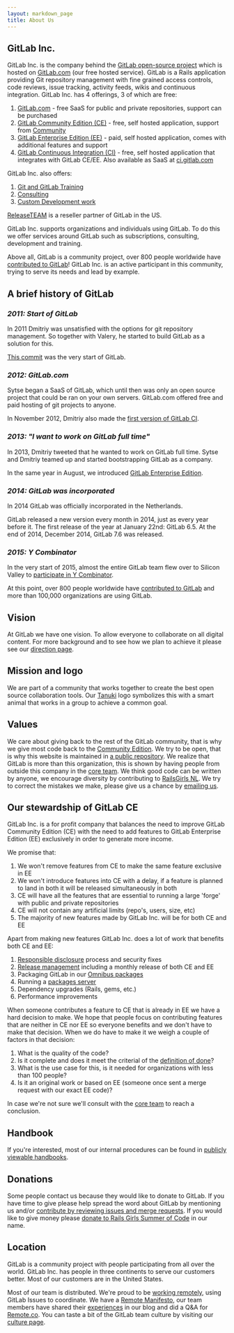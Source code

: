 ```yaml
---
layout: markdown_page
title: About Us
---
```


## GitLab Inc.

GitLab Inc. is the company behind the [GitLab open-source project](https://gitlab.com/gitlab-org/gitlab-ce/)
which is hosted on [GitLab.com](https://gitlab.com) (our free hosted service).
GitLab is a Rails application providing Git repository management with fine grained
access controls, code reviews, issue tracking, activity feeds, wikis and continuous integration.
GitLab Inc. has 4 offerings, 3 of which are free:

1. [GitLab.com](https://about.gitlab.com/gitlab-com/) - free SaaS for public and private repositories, support can be purchased
1. [GitLab Community Edition (CE)](https://about.gitlab.com/features/#community) - free, self hosted application, support from [Community](https://about.gitlab.com/getting-help/)
1. [GitLab Enterprise Edition (EE)](https://about.gitlab.com/pricing/) - paid, self hosted application, comes with additional features and support
1. [GitLab Continuous Integration (CI)](https://about.gitlab.com/gitlab-ci/) - free, self hosted application that integrates with GitLab CE/EE. Also available as SaaS at [ci.gitlab.com](https://ci.gitlab.com)

GitLab Inc. also offers:

1. [Git and GitLab Training](https://about.gitlab.com/training/)
1. [Consulting](https://about.gitlab.com/consultancy/)
1. [Custom Development work](https://about.gitlab.com/development/)

[ReleaseTEAM](http://www.releaseteam.com) is a reseller partner of GitLab in the US.

GitLab Inc. supports organizations and individuals using GitLab.
To do this we offer services around GitLab such as subscriptions, consulting, development and training.

Above all, GitLab is a community project, over 800 people worldwide have [contributed to GitLab]!
GitLab Inc. is an active participant in this community, trying to serve its needs and lead by example.

## A brief history of GitLab

### _2011: Start of GitLab_

In 2011 Dmitriy was unsatisfied with the options for git repository management.
So together with Valery, he started to build GitLab as a solution for this.

[This commit] was the very start of GitLab.

### _2012: GitLab.com_

Sytse began a SaaS of GitLab, which until then was only an open source project
that could be ran on your own servers. GitLab.com offered free and paid hosting
of git projects to anyone.

In November 2012, Dmitriy also made the [first version of GitLab CI].

### _2013: "I want to work on GitLab full time"_

In 2013, Dmitriy tweeted that he wanted to work on GitLab full time.
Sytse and Dmitriy teamed up and started bootstrapping GitLab as a company.

In the same year in August, we introduced [GitLab Enterprise Edition].

### _2014: GitLab was incorporated_

In 2014 GitLab was officially incorporated in the Netherlands.

GitLab released a new version every month in 2014, just as every year before it.
The first release of the year at January 22nd: GitLab 6.5. At the end of 2014, December 2014, GitLab
7.6 was released.

### _2015: Y Combinator_

In the very start of 2015, almost the entire GitLab team flew over to Silicon
Valley to [participate in Y Combinator].

At this point, over 800 people worldwide have [contributed to GitLab] and more
than 100,000 organizations are using GitLab.

## Vision

At GitLab we have one vision.
To allow everyone to collaborate on all digital content.
For more background and to see how we plan to achieve it please see our [direction page](https://about.gitlab.com/direction/).

## Mission and logo
We are part of a community that works together to create the best open source collaboration tools.
Our <a href="https://en.wikipedia.org/wiki/Japanese_raccoon_dog">Tanuki</a> logo 
symbolizes this with a smart animal that works in a group to achieve a common goal.

## Values
We care about giving back to the rest of the GitLab community, that is why we 
give most code back to the <a href="https://gitlab.com/gitlab-org/gitlab-ce/">Community Edition</a>.
We try to be open, that is why this website is maintained in <a href="https://gitlab.com/gitlab-com/www-gitlab-com/">a public repository</a>.
We realize that GitLab is more than this organization, this is shown by having 
people from outside this company in the <a href="https://www.gitlab.com/core-team/">core team</a>.
We think good code can be written by anyone, we encourage diversity by contributing to <a href="http://railsgirls.nl/">RailsGirls NL</a>.
We try to correct the mistakes we make, please give us a chance by <a href="mailto:community@gitlab.com">emailing us</a>.

## Our stewardship of GitLab CE<a name="stewardship"></a><a name="our-stewardship-of-gitlab-ce"></a>

GitLab Inc. is a for profit company that balances the need to improve
GitLab Community Edition (CE) with the need to add features to GitLab
Enterprise Edition (EE) exclusively in order to generate more income.

We promise that:

1. We won't remove features from CE to make the same feature exclusive in EE
1. We won't introduce features into CE with a delay, if a feature is planned to land in both it will be released simultaneously in both
1. CE will have all the features that are essential to running a large 'forge' with public and private repositories
1. CE will not contain any artificial limits (repo's, users, size, etc)
1. The majority of new features made by GitLab Inc. will be for both CE and EE

Apart from making new features GitLab Inc. does a lot of work that benefits both CE and EE:

1. [Responsible disclosure](https://about.gitlab.com/disclosure/) process and security fixes
1. [Release management](http://doc.gitlab.com/ce/release/README.html) including a monthly release of both CE and EE
1. Packaging GitLab in our [Omnibus packages](https://gitlab.com/gitlab-org/omnibus-gitlab)
1. Running a [packages server](https://packages.gitlab.com/gitlab/)
1. Dependency upgrades (Rails, gems, etc.)
1. Performance improvements

When someone contributes a feature to CE that is already in EE we have a hard decision to make.
We hope that people focus on contributing features that are neither in CE nor EE so everyone benefits and we don't have to make that decision.
When we do have to make it we weigh a couple of factors in that decision:

1. What is the quality of the code?
1. Is it complete and does it meet the criterial of the [definition of done](https://gitlab.com/gitlab-org/gitlab-ce/blob/master/CONTRIBUTING.md#definition-of-done)?
1. What is the use case for this, is it needed for organizations with less than 100 people?
1. Is it an original work or based on EE (someone once sent a merge request with our exact EE code)?

In case we're not sure we'll consult with the [core team](https://about.gitlab.com/core-team/) to reach a conclusion.

## Handbook
If you're interested, most of our internal procedures can be found in <a href="/handbook">publicly viewable handbooks</a>.

## Donations
Some people contact us because they would like to donate to GitLab.
If you have time to give please help spread the word about GitLab by mentioning us and/or <a href="https://gitlab.com/gitlab-org/gitlab-ce/blob/master/CONTRIBUTING.md">contribute by reviewing issues and merge requests</a>.
If you would like to give money please <a href="http://railsgirlssummerofcode.org/campaign/">donate to Rails Girls Summer of Code</a> in our name.

## Location
GitLab is a community project with people participating from all over the world.
GitLab Inc. has people in three continents to serve our customers better.
Most of our customers are in the United States.

Most of our team is distributed. We're proud to be [working remotely](https://about.gitlab.com/2014/07/03/how-gitlab-works-remotely/), 
using GitLab Issues to coordinate. We have a [Remote Manifesto](https://about.gitlab.com/2015/04/08/the-remote-manifesto/), 
our team members have shared their [experiences](https://about.gitlab.com/2015/06/17/highlights-to-my-first-remote-job/) 
in our blog and did a Q&A for [Remote.co](https://remote.co/company/gitlab/). You can taste a bit of the GitLab team culture by visiting 
our <a href="https://about.gitlab.com/culture/">culture page</a>.


[This commit]: https://gitlab.com/gitlab-org/gitlab-ce/commit/0f43e98ef8c2da8908b1107f75b67cda2572c2c4
[first version of GitLab CI]: https://gitlab.com/gitlab-org/gitlab-ci/commit/52cd500ee64a4a82b9ff6752ee85028cd419fcbe
[GitLab Enterprise Edition]: https://about.gitlab.com/2013/08/22/introducing-gitlab-6-0-enterprise-edition/
[participate in Y Combinator]: https://about.gitlab.com/2015/03/04/gitlab-is-part-of-the-y-combinator-family/
[contributed to GitLab]: http://contributors.gitlab.com/